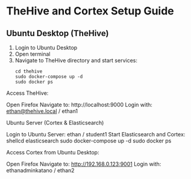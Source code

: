 # TheHive and Cortex Setup Guide

## Ubuntu Desktop (TheHive)

1. Login to Ubuntu Desktop
2. Open terminal
3. Navigate to TheHive directory and start services:
   ```shell
   cd thehive
   sudo docker-compose up -d
   sudo docker ps

Access TheHive:

Open Firefox
Navigate to: http://localhost:9000
Login with: ethan@thehive.local / ethan1

Ubuntu Server (Cortex & Elasticsearch)

Login to Ubuntu Server: ethan / student1
Start Elasticsearch and Cortex:
shellcd elasticsearch
sudo docker-compose up -d
sudo docker ps

Access Cortex from Ubuntu Desktop:

Open Firefox
Navigate to: http://192.168.0.123:9001
Login with: ethanadminkatano / ethan2
